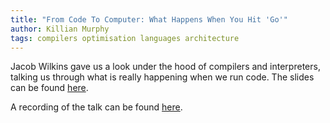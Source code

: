 ```yaml
---
title: "From Code To Computer: What Happens When You Hit 'Go'"
author: Killian Murphy
tags: compilers optimisation languages architecture
---
```


Jacob Wilkins gave us a look under the hood of compilers and interpreters, talking us through what is really happening when we run code.
The slides can be found [here][slides].

A recording of the talk can be found [here][recording].

[slides]: https://researchcodingclub.github.io/slides/2021-05-12-from_code_to_computer.pdf
[recording]: https://eu-lti.bbcollab.com/recording/f5488d94499e40faa263996a9894dde1
